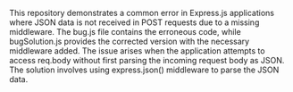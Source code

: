 This repository demonstrates a common error in Express.js applications where JSON data is not received in POST requests due to a missing middleware. The bug.js file contains the erroneous code, while bugSolution.js provides the corrected version with the necessary middleware added.  The issue arises when the application attempts to access req.body without first parsing the incoming request body as JSON.  The solution involves using express.json() middleware to parse the JSON data.